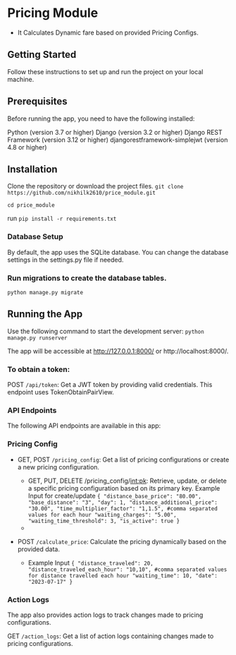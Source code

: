 # Pricing Module

- It Calculates Dynamic fare based on provided Pricing Configs.

## Getting Started
Follow these instructions to set up and run the project on your local machine.

## Prerequisites
Before running the app, you need to have the following installed:

Python (version 3.7 or higher)
Django (version 3.2 or higher)
Django REST Framework (version 3.12 or higher)
djangorestframework-simplejwt (version 4.8 or higher)


## Installation
Clone the repository or download the project files.
`git clone https://github.com/nikhilk2610/price_module.git`

`cd price_module`

run `pip install -r requirements.txt`

### Database Setup
By default, the app uses the SQLite database. You can change the database settings in the settings.py file if needed.

### Run migrations to create the database tables.
`python manage.py migrate`

## Running the App
Use the following command to start the development server:
`python manage.py runserver`


The app will be accessible at http://127.0.0.1:8000/ or http://localhost:8000/.


### To obtain a token:
POST `/api/token`: Get a JWT token by providing valid credentials. This endpoint uses TokenObtainPairView.

### API Endpoints
The following API endpoints are available in this app:

### Pricing Config
- GET, POST `/pricing_config`: Get a list of pricing configurations or create a new pricing configuration.
 
  - GET, PUT, DELETE /pricing_config/<int:pk>: Retrieve, update, or delete a specific pricing configuration based on its primary key.
     Example Input for create/update
      `{
      "distance_base_price": "80.00",
      "base_distance": "3",
      "day": 1,
      "distance_additional_price": "30.00",
      "time_multiplier_factor": "1,1.5", #comma separated values for each hour
      "waiting_charges": "5.00",
      "waiting_time_threshold": 3,
      "is_active": true
     }`
  - 
- POST `/calculate_price`: Calculate the pricing dynamically based on the provided data.
  - Example Input
      `{
      "distance_traveled": 20,
      "distance_traveled_each_hour": "10,10", #comma separated values for distance travelled each hour
      "waiting_time": 10,
      "date": "2023-07-17"
      }`

### Action Logs
The app also provides action logs to track changes made to pricing configurations.

GET `/action_logs`: Get a list of action logs containing changes made to pricing configurations.


